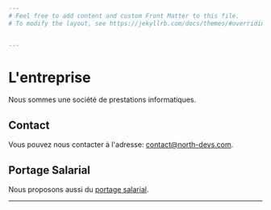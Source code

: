 ```yaml
---
# Feel free to add content and custom Front Matter to this file.
# To modify the layout, see https://jekyllrb.com/docs/themes/#overriding-theme-defaults


---
```


# L'entreprise

Nous sommes une société de prestations informatiques.

## Contact

Vous pouvez nous contacter à l'adresse: contact@north-devs.com.

## Portage Salarial

Nous proposons aussi du [portage salarial](/connect/portage-salarial).


---
